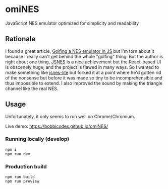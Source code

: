 # omiNES

JavaScript NES emulator optimized for simplicity and readability

## Rationale

I found a great article, [Golfing a NES emulator in JS](https://xem.github.io/articles/nes.html) but I'm torn about it because I really can't get behind the whole "golfing" thing. But the author is right about one thing, [JSNES](https://github.com/bfirsh/jsnes) is a nice achievement but the React-based UI is obscenely huge, and the project is flawed in many ways. So I wanted to make something like [jsnes-lite](https://github.com/xem/jsnes-lite) but forked it at a point where he'd gotten rid of the nonsense but before it was made so tiny to be incomprehensible and thus impossible to extend. I also improved the sound by making the triangle channel like the real NES.

## Usage

Unfortunately, it only seems to run well on Chrome/Chromium.

Live demo: https://bobbicodes.github.io/omiNES/

### Running locally (develop)

```
npm i
npm run dev
```

### Production build

```
npm run build
npm run preview
```
